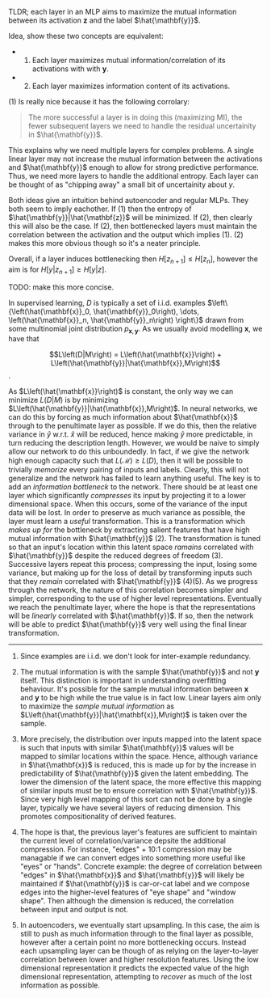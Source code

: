 TLDR; each layer in an MLP aims to maximize the mutual information between its activation $\mathbf{z}$ and the label $\hat{\mathbf{y}}$.

Idea, show these two concepts are equivalent:

* 1. Each layer maximizes mutual information/correlation of its activations with with $\mathbf{y}$.

* 2. Each layer maximizes information content of its activations.

(1) Is really nice because it has the following corrolary:
> The more successful a layer is in doing this (maximizing MI), the fewer subsequent layers we need to handle the residual uncertainity in $\hat{\mathbf{y}}$.

This explains why we need multiple layers for complex problems. A single linear layer may not increase the mutual information between the activations and $\hat{\mathbf{y}}$ enough to allow for strong predictive performance. Thus, we need more layers to handle the additional entropy. Each layer can be thought of as "chipping away" a small bit of uncertainity about $y$.



Both ideas give an intuition behind autoencoder and regular MLPs. They both seem to imply eachother. If (1) then the entropy of $\hat{\mathbf{y}}|\hat{\mathbf{z}}$ will be minimized. If (2), then clearly this will also be the case. If (2), then bottlenecked layers must maintain the correlation between the activation and the output which implies (1). (2) makes this more obvious though so it's a neater principle.

Overall, if a layer induces bottlenecking then $H[z_{n + 1}] \le H[z_n]$, however the aim is for $H[y|z_{n+1}] \ge H[y|z]$. 

TODO: make this more concise.

In supervised learning, $D$ is typically a set of i.i.d. examples $\left\{\left(\hat{\mathbf{x}}_0, \hat{\mathbf{y}}_0\right), \dots, \left(\hat{\mathbf{x}}_n, \hat{\mathbf{y}}_n\right) \right\}$ drawn from some multinomial joint distribution $p_{\mathbf{x}, \mathbf{y}}$. As we usually avoid modelling $\mathbf{x}$, we have that

$$L\left(D|M\right) = L\left(\hat{\mathbf{x}}\right) + L\left(\hat{\mathbf{y}}|\hat{\mathbf{x}},M\right)$$.

As $L\left(\hat{\mathbf{x}}\right)$ is constant, the only way we can minimize $L\left(D|M\right)$ is by minimizing $L\left(\hat{\mathbf{y}}|\hat{\mathbf{x}},M\right)$. In neural networks, we can do this by forcing as much information about $\hat{\mathbf{x}}$ through to the penultimate layer as possible. If we do this, then the relative variance in $\hat{y}$ w.r.t. $\hat{x}$ will be reduced, hence making $\hat{y}$ more predictable, in turn reducing the description length. However, we would be naive to simply allow our network to do this unboundedly. In fact, if we give the network high enough capacity such that $L(\mathcal{M}) \ge L(D)$, then it will be possible to trivially *memorize* every pairing of inputs and labels. Clearly, this will not generalize and the network has failed to learn anything useful. The key is to add an *information bottleneck* to the network. There should be at least one layer which significantly *compresses* its input by projecting it to a lower dimensional space. When this occurs, some of the variance of the input data will be lost. In order to preserve as much variance as possible, the layer must learn a *useful* transformation. This is a transformation which *makes up for* the bottleneck by extracting salient features that have high mutual information with $\hat{\mathbf{y}}$ (2). The transformation is tuned so that an input's location within this latent space *ramains* correlated with $\hat{\mathbf{y}}$ despite the reduced degrees of freedom (3). Successive layers repeat this process; compressing the input, losing some variance, but making up for the loss of detail by transforming inputs such that they *remain* correlated with $\hat{\mathbf{y}}$ (4)(5). As we progress through the network, the nature of this correlation becomes simpler and simpler, corresponding to the use of higher level representations. Eventually we reach the penultimate layer, where the hope is that the representations will be *linearly* correlated with $\hat{\mathbf{y}}$. If so, then the network will be able to predict $\hat{\mathbf{y}}$ very well using the final linear transformation.

---

1. Since examples are i.i.d. we don't look for inter-example redundancy.

2. The mutual information is with the sample $\hat{\mathbf{y}}$ and not $\mathbf{y}$ itself. This distinction is important in understanding overfitting behaviour. It's possible for the sample mutual information between $\mathbf{x}$ and $\mathbf{y}$ to be high while the true value is in fact low. Linear layers aim only to maximize the *sample mutual information* as $L\left(\hat{\mathbf{y}}|\hat{\mathbf{x}},M\right)$ is taken over the sample.

3. More precisely, the distribution over inputs mapped into the latent space is such that inputs with similar $\hat{\mathbf{y}}$ values will be mapped to similar locations within the space. Hence, although variance in $\hat{\mathbf{x}}$ is reduced, this is made up for by the increase in predictability of $\hat{\mathbf{y}}$ given the latent embedding. The lower the dimension of the latent space, the more effective this mapping of similar inputs must be to ensure correlation with $\hat{\mathbf{y}}$. Since very high level mapping of this sort can not be done by a single layer, typically we have several layers of reducing dimension. This promotes compositionality of derived features.

4. The hope is that, the previous layer's features are sufficient to maintain the current level of correlation/variance depsite the additional compression. For instance, "edges" + 10:1 compression may be managable if we can convert edges into something more useful like "eyes" or "hands". Concrete example: the degree of correlation between "edges" in $\hat{\mathbf{x}}$ and $\hat{\mathbf{y}}$ will likely be maintained if $\hat{\mathbf{y}}$ is car-or-cat label and we compose edges into the higher-level features of "eye shape" and "window shape". Then although the dimension is reduced, the correlation between input and output is not.

5. In autoencoders, we eventually start upsampling. In this case, the aim is still to push as much information through to the final layer as possible, however after a certain point no more bottlenecking occurs. Instead each upsampling layer can be though of as relying on the layer-to-layer correlation between lower and higher resolution features. Using the low dimensional representation it predicts the expected value of the high dimensional representation, attempting to *recover* as much of the lost information as possible. 
